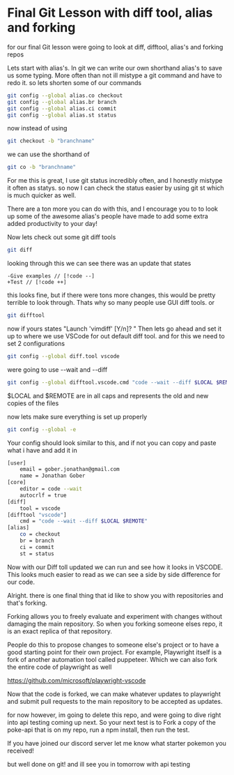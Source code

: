 # Final Git Lesson with diff tool, alias and forking

for our final Git lesson were going to look at diff, difftool, alias's and forking repos

Lets start with alias's. In git we can write our own shorthand alias's to save us some typing. More often than not ill mistype a git command and have to redo it. so lets shorten some of our commands

```sh
git config --global alias.co checkout
git config --global alias.br branch
git config --global alias.ci commit
git config --global alias.st status
```

now instead of using 

```sh
git checkout -b "branchname" 
```

we can use the shorthand of 

```sh
git co -b "branchname"
```

For me this is great, I use git status incredibly often, and I honestly mistype it often as statys. so now I can check the status easier by using git st which is much quicker as well.

There are a ton more you can do with this, and I encourage you to to look up some of the awesome alias's people have made to add some extra added productivity to your day!

Now lets check out some git diff tools

```sh
git diff
```

looking through this we can see there was an update that  states 

```
-Give examples // [!code --]
+Test // [!code ++]
```

this looks fine, but if there were tons more changes, this would be pretty terrible to look through. Thats why so many people use GUI diff tools. or 

```sh
git difftool
```

now if yours states "Launch 'vimdiff' [Y/n]? " Then lets go ahead and set it up to where we use VSCode for out default diff tool. and for this we need to set 2 configurations

```sh
git config --global diff.tool vscode
```

were going to use --wait and --diff

```sh
git config --global difftool.vscode.cmd "code --wait --diff $LOCAL $REMOTE"
```

$LOCAL and $REMOTE are in all caps and represents the old and new copies of the files

now lets make sure everything is set up properly

```sh
git config --global -e
```

Your config should look similar to this, and if not you can copy and paste what i have and add it in

```sh
[user] 
	email = gober.jonathan@gmail.com 
	name = Jonathan Gober 
[core] 
	editor = code --wait 
	autocrlf = true 
[diff] 
	tool = vscode 
[difftool "vscode"] 
	cmd = "code --wait --diff $LOCAL $REMOTE" 
[alias] 
	co = checkout 
	br = branch 
	ci = commit 
	st = status
```

Now with our Diff toll updated we can run and see how it looks in VSCODE.
This looks much easier to read as we can see a side by side difference for our code.

Alright. there is one final thing that id like to show you with repositories and that's forking.

Forking allows you to freely evaluate and experiment with changes without damaging the main repository. So when you forking someone elses repo, it is an exact replica of that repository.

People do this to propose changes to someone else's project or to have a good starting point for their own project.
For example, Playwright itself is a fork of another automation tool called puppeteer. Which we can also fork the entire code of playwright as well

https://github.com/microsoft/playwright-vscode

Now that the code is forked, we can make whatever updates to playwright and submit pull requests to the main repository to be accepted as updates.

for now however, im going to delete this repo, and were going to dive right into api testing coming up next. So your next test is to Fork a copy of the poke-api that is on my repo, run a npm install, then run the test.

If you have joined our discord server let me know what starter pokemon you received!

but well done on git! and ill see you in tomorrow with api testing